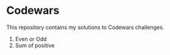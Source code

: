 # Codewars

This repository contains my solutions to Codewars challenges.

1. Even or Odd
2. Sum of positive
